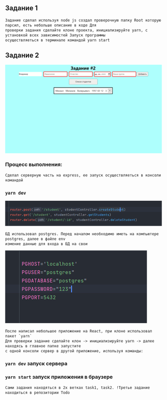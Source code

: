 ## Задание 1

    Задание сделал используя node js создал проверочную папку Root которую парсил, есть небольше описание в коде Для
    проверки задания сделайте клоне проекта, инициализируйте yarn, с установкой всех зависимостей Запуск программы
    осуществляеться в терминале командой yarn start

## Задание 2

![img_1.png](img_1.png)

### Процесс выполнения:

    Сделал серверную часть на express, ее запуск осуществляеться в консоли командой

### `yarn dev`

![img.png](img.png)

    БД использовал postgres. Перед началом необходимо иметь на компьютере postgres, далее в файле env 
    измение данные для входа в БД на свои

![img_2.png](img_2.png)

    После написал небольшое приложение на React, при клоне использовал пакет `yarn`
    Для проверки задание сделайте клон -> инициализируйте yarn -> далее находясь в главное папке запустите
    с одной консоли сервер в другой приложение, используя команды:

### `yarn dev`   запуск сервера

### `yarn start` запуск приложения в браузере

    Сами задания находяться в 2х ветках task1, task2. !Третье задание находиться в репозитории Todo 
